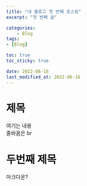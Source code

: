 ```yaml
---
title: "내 블로그 첫 번째 포스팅"
excerpt: "첫 번째 글"

categories:
    - Blog
tags:
- [Blog]

toc: true
toc_sticky: true

date: 2022-06-16
last_modified_at: 2022-06-16
---
```

# 제목
여기는 내용 <br>
줄바꿈은 br
# 두번째 제목
마크다운?
